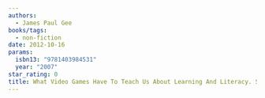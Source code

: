 ```yaml
---
authors:
  - James Paul Gee
books/tags:
  - non-fiction
date: 2012-10-16
params:
  isbn13: "9781403984531"
  year: "2007"
star_rating: 0
title: What Video Games Have To Teach Us About Learning And Literacy. Second Edition - Revised And Updated Edition
---
```


<!--more-->
